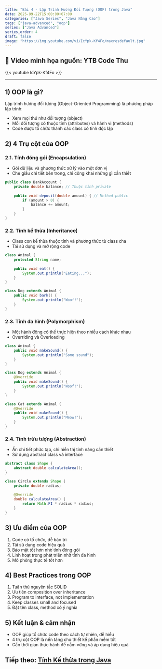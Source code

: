 ```yaml
---
title: "Bài 4 - Lập Trình Hướng Đối Tượng (OOP) trong Java"
date: 2025-09-22T15:00:00+07:00
categories: ["Java Series", "Java Nâng Cao"]
tags: ["java-advanced", "oop"]
series: ["Java Advanced"]
series_order: 4
draft: false
image: "https://img.youtube.com/vi/IcYpk-Kf4Fo/maxresdefault.jpg"
---
```


## 🎥 Video minh họa nguồn: YTB Code Thu
{{< youtube IcYpk-Kf4Fo >}}

---

## 1) OOP là gì?
Lập trình hướng đối tượng (Object-Oriented Programming) là phương pháp lập trình:
- Xem mọi thứ như đối tượng (object)
- Mỗi đối tượng có thuộc tính (attributes) và hành vi (methods)
- Code được tổ chức thành các class có tính độc lập

## 2) 4 Trụ cột của OOP

### 2.1. Tính đóng gói (Encapsulation)
- Gói dữ liệu và phương thức xử lý vào một đơn vị
- Che giấu chi tiết bên trong, chỉ công khai những gì cần thiết

```java
public class BankAccount {
    private double balance; // Thuộc tính private
    
    public void deposit(double amount) { // Method public
        if (amount > 0) {
            balance += amount;
        }
    }
}
```

### 2.2. Tính kế thừa (Inheritance)
- Class con kế thừa thuộc tính và phương thức từ class cha
- Tái sử dụng và mở rộng code

```java
class Animal {
    protected String name;
    
    public void eat() {
        System.out.println("Eating...");
    }
}

class Dog extends Animal {
    public void bark() {
        System.out.println("Woof!");
    }
}
```

### 2.3. Tính đa hình (Polymorphism)
- Một hành động có thể thực hiện theo nhiều cách khác nhau
- Overriding và Overloading

```java
class Animal {
    public void makeSound() {
        System.out.println("Some sound");
    }
}

class Dog extends Animal {
    @Override
    public void makeSound() {
        System.out.println("Woof!");
    }
}

class Cat extends Animal {
    @Override
    public void makeSound() {
        System.out.println("Meow!");
    }
}
```

### 2.4. Tính trừu tượng (Abstraction)
- Ẩn chi tiết phức tạp, chỉ hiển thị tính năng cần thiết
- Sử dụng abstract class và interface

```java
abstract class Shape {
    abstract double calculateArea();
}

class Circle extends Shape {
    private double radius;
    
    @Override
    double calculateArea() {
        return Math.PI * radius * radius;
    }
}
```

## 3) Ưu điểm của OOP
1. Code có tổ chức, dễ bảo trì
2. Tái sử dụng code hiệu quả
3. Bảo mật tốt hơn nhờ tính đóng gói
4. Linh hoạt trong phát triển nhờ tính đa hình
5. Mô phỏng thực tế tốt hơn

## 4) Best Practices trong OOP
1. Tuân thủ nguyên tắc SOLID
2. Ưu tiên composition over inheritance
3. Program to interface, not implementation
4. Keep classes small and focused
5. Đặt tên class, method có ý nghĩa

## 5) Kết luận & cảm nhận
- OOP giúp tổ chức code theo cách tự nhiên, dễ hiểu
- 4 trụ cột OOP là nền tảng cho thiết kế phần mềm tốt
- Cần thời gian thực hành để nắm vững và áp dụng hiệu quả

## Tiếp theo: [Tính Kế thừa trong Java](/Myblog/p/java_inheritance/)